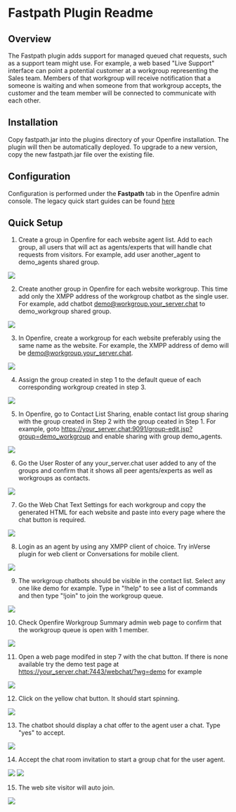 # Fastpath Plugin Readme

## Overview

The Fastpath plugin adds support for managed queued chat requests, such as
a support team might use.  For example, a web based "Live Support" interface
can point a potential customer at a workgroup representing the Sales team.
Members of that workgroup will receive notification that a someone is
waiting and when someone from that workgroup accepts, the customer and the
team member will be connected to communicate with each other.


## Installation

Copy fastpath.jar into the plugins directory of your Openfire installation. The
plugin will then be automatically deployed. To upgrade to a new version, copy
the new fastpath.jar file over the existing file.

## Configuration

Configuration is performed under the <b>Fastpath</b> tab in the Openfire
admin console.  The legacy quick start guides can be found
[here](https://discourse.igniterealtime.org/t/fastpath-quick-start-guides-legacy)

## Quick Setup

1. Create a group in Openfire for each website agent list. Add to each group, all users that will act as agents/experts that will handle chat requests from visitors. For example, add user another_agent to demo_agents shared group.

<img src="https://igniterealtime.github.io/openfire-fastpath-plugin/screenshots/screen1.png" />

2. Create another group in Openfire for each website workgroup. This time add only the XMPP address of the workgroup chatbot as the single user. For example, add chatbot demo@workgroup.your_server.chat to demo_workgroup shared group.

<img src="https://igniterealtime.github.io/openfire-fastpath-plugin/screenshots/screen2.png" /> 

3. In Openfire, create a workgroup for each website preferably using the same name as the website. For example, the XMPP address of demo will be demo@workgroup.your_server.chat.

<img src="https://igniterealtime.github.io/openfire-fastpath-plugin/screenshots/screen3.png" /> 

4. Assign the group created in step 1 to the default queue of each corresponding workgroup created in step 3.

<img src="https://igniterealtime.github.io/openfire-fastpath-plugin/screenshots/screen4.png" /> 

5. In Openfire, go to Contact List Sharing, enable contact list group sharing with the group created in Step 2 with the group ceated in Step 1. For example, goto https://your_server.chat:9091/group-edit.jsp?group=demo_workgroup and enable sharing with group demo_agents.

<img src="https://igniterealtime.github.io/openfire-fastpath-plugin/screenshots/screen5.png" /> 

6. Go the User Roster of any your_server.chat user added to any of the groups and confirm that it shows all peer agents/experts as well as workgroups as contacts.

<img src="https://igniterealtime.github.io/openfire-fastpath-plugin/screenshots/screen6.png" /> 

7. Go the Web Chat Text Settings for each workgroup and copy the generated HTML for each website and paste into every page where the chat button is required.

<img src="https://igniterealtime.github.io/openfire-fastpath-plugin/screenshots/screen7.png" /> 

8. Login as an agent by using any XMPP client of choice. Try inVerse plugin for web client or Conversations for mobile client.

<img src="https://igniterealtime.github.io/openfire-fastpath-plugin/screenshots/screen8.png" /> 

9. The workgroup chatbots should be visible in the contact list. Select any one like demo for example. Type in "!help" to see a list of commands and then type "!join" to join the workgroup queue.

<img src="https://igniterealtime.github.io/openfire-fastpath-plugin/screenshots/screen9.png" /> 

10. Check Openfire Workgroup Summary admin web page to confirm that the workgroup queue is open with 1 member. 

<img src="https://igniterealtime.github.io/openfire-fastpath-plugin/screenshots/screen10.png" /> 

11. Open a web page modifed in step 7 with the chat button. If there is none available try the demo test page at https://your_server.chat:7443/webchat/?wg=demo for example

<img src="https://igniterealtime.github.io/openfire-fastpath-plugin/screenshots/screen11.png" /> 

12. Click on the yellow chat button. It should start spinning.

<img src="https://igniterealtime.github.io/openfire-fastpath-plugin/screenshots/screen12.png" /> 

13. The chatbot should display a chat offer to the agent user a chat. Type "yes" to accept.

<img src="https://igniterealtime.github.io/openfire-fastpath-plugin/screenshots/screen13.png" /> 

14. Accept the chat room invitation to start a group chat for the user agent.

<img src="https://igniterealtime.github.io/openfire-fastpath-plugin/screenshots/screen14.png" /> 
<img src="https://igniterealtime.github.io/openfire-fastpath-plugin/screenshots/screen15.png" /> 

15. The web site visitor will auto join.

<img src="https://igniterealtime.github.io/openfire-fastpath-plugin/screenshots/screen16.png" /> 
